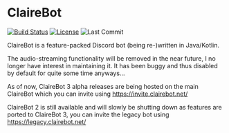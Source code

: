 # ClaireBot
[![Build Status](https://img.shields.io/jenkins/build?jobUrl=https%3A%2F%2Fci.sidpatchy.com%2Fjob%2FClaireBot%2F&style=flat-square)](https://ci.sidpatchy.com/job/ClaireBot/)
[![License](https://img.shields.io/github/license/Sidpatchy/ClaireBot?style=flat-square)](https://github.com/Sidpatchy/ClaireBot/blob/main/LICENSE)
![Last Commit](https://img.shields.io/github/last-commit/Sidpatchy/ClaireBot?style=flat-square)

ClaireBot is a feature-packed Discord bot (being re-)written in Java/Kotlin.

The audio-streaming functionality will be removed in the near future, I no longer have interest in maintaining it. It has been buggy and thus disabled by default for quite some time anyways...

As of now, ClaireBot 3 alpha releases are being hosted on the main ClaireBot which you can invite using https://invite.clairebot.net/

ClaireBot 2 is still available and will slowly be shutting down as features are ported to ClaireBot 3, you can invite the legacy bot using https://legacy.clairebot.net/
